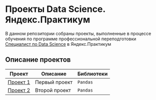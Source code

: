 # Проекты Data Science. Яндекс.Практикум

В данном репозитории собраны проекты, выполненные в процессе обучения по программе профессиональной переподготовки [Специалист по Data Science](https://practicum.yandex.ru/data-scientist/) в Яндекс.Практикум

## Описание проектов
Проект  | Описание  | Библиотеки
------  | --------  | ----------
[Проект 1](https://github.com/Rubidubidu/Practicum.DS.projects/)  | Первый проект  | `Pandas`
[Проект 2](https://github.com/Rubidubidu/Practicum.DS.projects/)  | Второй проект  | `Pandas`

